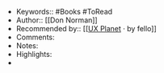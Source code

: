 - Keywords:: #Books #ToRead
- Author:: [[Don Norman]]
- Recommended by:: [[[UX Planet](https://uxplanet.org/the-7-best-ux-design-books-924efa6eacf9) · by fello]]
- Comments:
- Notes:
- Highlights:
- 
